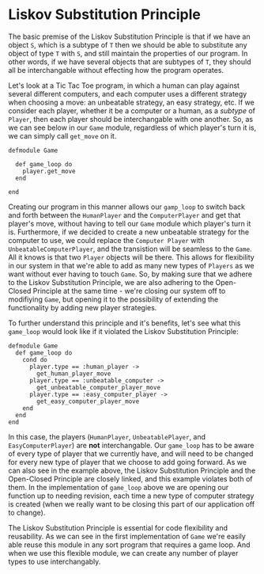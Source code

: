Liskov Substitution Principle
============================


The basic premise of the Liskov Substitution Principle is that if we
have an object ```S```,
which is a subtype of ```T``` then we should be able to substitute any
object of type ```T```
with ```S```, and still maintain the properties of our program. In other
words, if we have
several objects that are subtypes of ```T```, they should all be
interchangable without
effecting how the program operates.

Let's look at a Tic Tac Toe program, in which a human can play against
several different
computers, and each computer uses a different strategy when choosing a
move: an unbeatable
strategy, an easy strategy, etc. If we consider each player, whether it
be a computer or a human, as a *subtype* of
```Player```, then each player should be interchangable with one
another. So, as we can see below
in our ```Game``` module, regardless of which player's turn it is, we
can simply call ```get_move``` on it.

```
defmodule Game

  def game_loop do
    player.get_move
  end

end
```

Creating our program in this manner allows our ```gamp_loop``` to switch
back and forth between the ```HumanPlayer``` and the
```ComputerPlayer``` and get that player's move, without having to tell
our ```Game``` module which player's turn it is. Furthermore,
if we decided to create a new unbeatable strategy for the computer to
use, we could replace the ```Computer Player``` with
```UnbeatableComputerPlayer```, and the transistion will be seamless to
the
```Game```. All it
knows is that two ```Player``` objects will be there. This allows for
flexibility in our system in that we're able to add as many new
types of
```Players``` as we want without ever having to touch ```Game```. So, by
making sure that we adhere to the Liskov Substitution Principle, we are
also adhering
to the Open-Closed Principle at the same time - we're closing our system
off to
modifiying ```Game```, but opening it to the possibility of extending
the
functionality by
adding new player strategies.

To further understand this principle and it's
benefits, let's see what this ```game_loop``` would look like if it
violated the Liskov Substitution Principle:

```
defmodule Game
  def game_loop do
    cond do
      player.type == :human_player ->
        get_human_player_move
      player.type == :unbeatable_computer ->
        get_unbeatable_computer_player_move
      player.type == :easy_computer_player ->
        get_easy_computer_player_move
    end
  end
end
```

In this case, the players (```HumanPlayer```, ```UnbeatablePlayer```,
and ```EasyComputerPlayer```) are **not** interchangable.
Our ```game_loop``` has to be aware of every type of player that we
currently have, and will need to be changed for every new type of player
that we choose to add going forward. As we can also see in the example above, the Liskov
Substitution Principle and the Open-Closed Principle are closely linked, and this example
violates both of them. In the implementation of ```game_loop``` above
we are opening our function up to needing revision, each time a new
type of computer strategy is created (when we really want to be closing
this part
of our application off to change).

The Liskov Substitution Principle is essential for code flexibility and
reusability. As we can see in the first implementation
of ```Game``` we're easily able reuse this module in any sort program
that requires a game loop. And when we use this flexible module, we can
create any number of player types to use interchangably.

